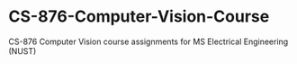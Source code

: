 # CS-876-Computer-Vision-Course
CS-876 Computer Vision course assignments for MS Electrical Engineering (NUST)
